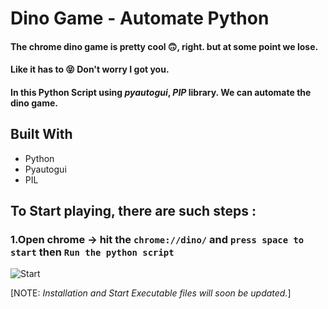# Dino Game - Automate Python

#### The chrome dino game is pretty cool :upside_down_face:, right. but at some point we lose.
#### Like it has to :stuck_out_tongue_closed_eyes: Don't worry I got you. 
#### In this Python Script using *pyautogui*, *PIP* library. We can automate the dino game.



## Built With  
* Python
* Pyautogui
* PIL
 


## To Start playing, there are such steps :


### 1.Open chrome -> hit the `chrome://dino/` and `press space to start` then `Run the python script`
![Start](https://user-images.githubusercontent.com/64283478/114218195-bb2eb580-9986-11eb-9dd6-4d027b141050.PNG)



[NOTE: *Installation and Start Executable files will soon be updated.*]
